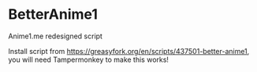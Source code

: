 # BetterAnime1
Anime1.me redesigned script

Install script from https://greasyfork.org/en/scripts/437501-better-anime1, you will need Tampermonkey to make this works!
